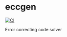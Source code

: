 # eccgen

[![CI](https://github.com/xlsynth/eccgen/actions/workflows/ci.yml/badge.svg?branch=main)](https://github.com/xlsynth/eccgen/actions/workflows/ci.yml)

Error correcting code solver
